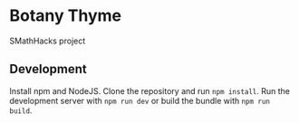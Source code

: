 # Botany Thyme

SMathHacks project

## Development

Install npm and NodeJS. Clone the repository and run `npm install`. Run the
development server with `npm run dev` or build the bundle with `npm run build`.
